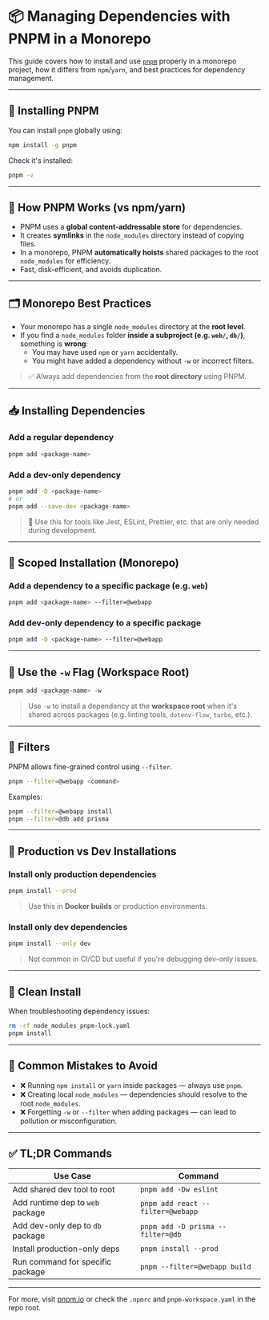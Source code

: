 # 📦 Managing Dependencies with PNPM in a Monorepo

This guide covers how to install and use [`pnpm`](https://pnpm.io/) properly in a monorepo project, how it differs from `npm`/`yarn`, and best practices for dependency management.

---

## 🚀 Installing PNPM

You can install `pnpm` globally using:

```bash
npm install -g pnpm
```

Check it's installed:

```bash
pnpm -v
```

---

## 🧠 How PNPM Works (vs npm/yarn)

- PNPM uses a **global content-addressable store** for dependencies.
- It creates **symlinks** in the `node_modules` directory instead of copying files.
- In a monorepo, PNPM **automatically hoists** shared packages to the root `node_modules` for efficiency.
- Fast, disk-efficient, and avoids duplication.

---

## 🗂️ Monorepo Best Practices

- Your monorepo has a single `node_modules` directory at the **root level**.
- If you find a `node_modules` folder **inside a subproject (e.g. `web/`, `db/`)**, something is **wrong**:
  - You may have used `npm` or `yarn` accidentally.
  - You might have added a dependency without `-w` or incorrect filters.

> ✅ Always add dependencies from the **root directory** using PNPM.

---

## 📥 Installing Dependencies

### Add a regular dependency

```bash
pnpm add <package-name>
```

### Add a dev-only dependency

```bash
pnpm add -D <package-name>
# or
pnpm add --save-dev <package-name>
```

> 🧪 Use this for tools like Jest, ESLint, Prettier, etc. that are only needed during development.

---

## 🧩 Scoped Installation (Monorepo)

### Add a dependency to a specific package (e.g. `web`)

```bash
pnpm add <package-name> --filter=@webapp
```

### Add dev-only dependency to a specific package

```bash
pnpm add -D <package-name> --filter=@webapp
```

---

## 🏢 Use the `-w` Flag (Workspace Root)

```bash
pnpm add <package-name> -w
```

> Use `-w` to install a dependency at the **workspace root** when it's shared across packages (e.g. linting tools, `dotenv-flow`, `turbo`, etc.).

---

## 🎯 Filters

PNPM allows fine-grained control using `--filter`.

```bash
pnpm --filter=@webapp <command>
```

Examples:

```bash
pnpm --filter=@webapp install
pnpm --filter=@db add prisma
```

---

## 🌱 Production vs Dev Installations

### Install only production dependencies

```bash
pnpm install --prod
```

> Use this in **Docker builds** or production environments.

### Install only dev dependencies

```bash
pnpm install --only dev
```

> Not common in CI/CD but useful if you're debugging dev-only issues.

---

## 🧹 Clean Install

When troubleshooting dependency issues:

```bash
rm -rf node_modules pnpm-lock.yaml
pnpm install
```

---

## 🛑 Common Mistakes to Avoid

- ❌ Running `npm install` or `yarn` inside packages — always use `pnpm`.
- ❌ Creating local `node_modules` — dependencies should resolve to the root `node_modules`.
- ❌ Forgetting `-w` or `--filter` when adding packages — can lead to pollution or misconfiguration.

---

## ✅ TL;DR Commands

| Use Case                         | Command                           |
| -------------------------------- | --------------------------------- |
| Add shared dev tool to root      | `pnpm add -Dw eslint`             |
| Add runtime dep to `web` package | `pnpm add react --filter=@webapp` |
| Add dev-only dep to `db` package | `pnpm add -D prisma --filter=@db` |
| Install production-only deps     | `pnpm install --prod`             |
| Run command for specific package | `pnpm --filter=@webapp build`     |

---

For more, visit [pnpm.io](https://pnpm.io) or check the `.npmrc` and `pnpm-workspace.yaml` in the repo root.
